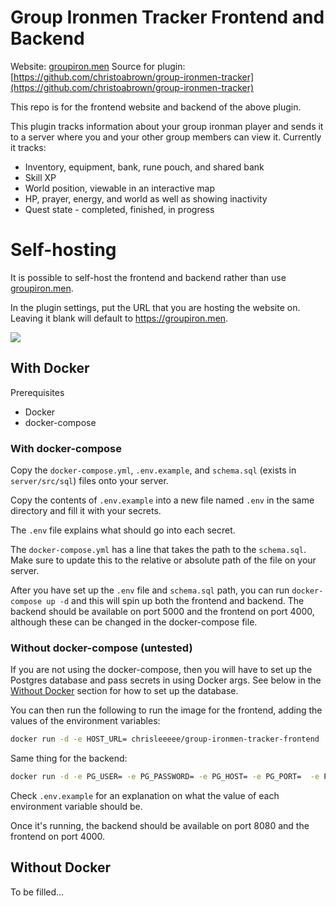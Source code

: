 # Group Ironmen Tracker Frontend and Backend
Website: [groupiron.men](https://groupiron.men)
Source for plugin: [https://github.com/christoabrown/group-ironmen-tracker](https://github.com/christoabrown/group-ironmen-tracker)

This repo is for the frontend website and backend of the above plugin.

This plugin tracks information about your group ironman player and sends it to a server where you and your other group members can view it. Currently it tracks:

* Inventory, equipment, bank, rune pouch, and shared bank
* Skill XP
* World position, viewable in an interactive map
* HP, prayer, energy, and world as well as showing inactivity
* Quest state - completed, finished, in progress

# Self-hosting

It is possible to self-host the frontend and backend rather than use [groupiron.men](https://groupiron.men).

In the plugin settings, put the URL that you are hosting the website on. Leaving it blank will default to https://groupiron.men.

![](https://i.imgur.com/0JFD7D5.png)


## With Docker

Prerequisites

* Docker
* docker-compose

### With docker-compose

Copy the `docker-compose.yml`, `.env.example`, and `schema.sql` (exists in `server/src/sql`) files onto your server.

Copy the contents of `.env.example` into a new file named `.env` in the same directory and fill it with your secrets.

The `.env` file explains what should go into each secret.

The `docker-compose.yml` has a line that takes the path to the `schema.sql`. Make sure to update this to the relative or absolute path of the file on your server.

After you have set up the `.env` file and `schema.sql` path, you can run `docker-compose up -d` and this will spin up both the frontend and backend. The backend should be available on port 5000 and the frontend on port 4000, although these can be changed in the docker-compose file.

### Without docker-compose (untested)

If you are not using the docker-compose, then you will have to set up the Postgres database and pass secrets in using Docker args. See below in the [Without Docker](#without-docker) section for how to set up the database.

You can then run the following to run the image for the frontend, adding the values of the environment variables:

```sh
docker run -d -e HOST_URL= chrisleeeee/group-ironmen-tracker-frontend
```

Same thing for the backend:

```sh
docker run -d -e PG_USER= -e PG_PASSWORD= -e PG_HOST= -e PG_PORT=  -e PG_DB= -e BACKEND_SECRET= chrisleeeee/group-ironmen-tracker-frontend
```

Check `.env.example` for an explanation on what the value of each environment variable should be.

Once it's running, the backend should be available on port 8080 and the frontend on port 4000.

## Without Docker

To be filled...
